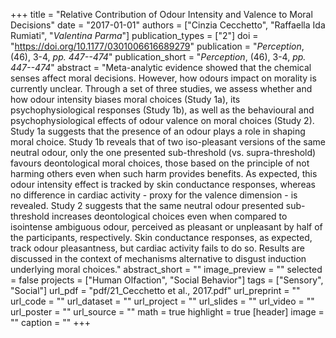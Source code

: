 +++
title = "Relative Contribution of Odour Intensity and Valence to Moral Decisions"
date = "2017-01-01"
authors = ["Cinzia Cecchetto", "Raffaella Ida Rumiati", "_Valentina Parma_"]
publication_types = ["2"]
doi = "https://doi.org/10.1177/0301006616689279"
publication = "*Perception*, (46), 3-4, _pp. 447--474_"
publication_short = "*Perception*, (46), 3-4, _pp. 447--474_"
abstract = "Meta-analytic evidence showed that the chemical senses affect moral decisions. However, how odours impact on morality is currently unclear. Through a set of three studies, we assess whether and how odour intensity biases moral choices (Study 1a), its psychophysiological responses (Study 1b), as well as the behavioural and psychophysiological effects of odour valence on moral choices (Study 2). Study 1a suggests that the presence of an odour plays a role in shaping moral choice. Study 1b reveals that of two iso-pleasant versions of the same neutral odour, only the one presented sub-threshold (vs. supra-threshold) favours deontological moral choices, those based on the principle of not harming others even when such harm provides benefits. As expected, this odour intensity effect is tracked by skin conductance responses, whereas no difference in cardiac activity - proxy for the valence dimension - is revealed. Study 2 suggests that the same neutral odour presented sub-threshold increases deontological choices even when compared to isointense ambiguous odour, perceived as pleasant or unpleasant by half of the participants, respectively. Skin conductance responses, as expected, track odour pleasantness, but cardiac activity fails to do so. Results are discussed in the context of mechanisms alternative to disgust induction underlying moral choices."
abstract_short = ""
image_preview = ""
selected = false
projects = ["Human Olfaction", "Social Behavior"]
tags = ["Sensory", "Social"]
url_pdf = "pdf/21_Cecchetto et al., 2017.pdf"
url_preprint = ""
url_code = ""
url_dataset = ""
url_project = ""
url_slides = ""
url_video = ""
url_poster = ""
url_source = ""
math = true
highlight = true
[header]
image = ""
caption = ""
+++
